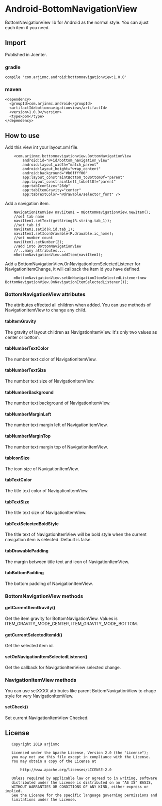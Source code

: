 # Android-BottomNavigationView
BottomNavigationView lib for Android as the normal style. You can ajust each item if you need.

## Import
Published in Jcenter.

### gradle 
```
compile 'com.arjinmc.android:bottomnavigationview:1.0.0'
```

### maven
```
<dependency>
  <groupId>com.arjinmc.android</groupId>
  <artifactId>bottomnavigationview</artifactId>
  <version>1.0.0</version>
  <type>pom</type>
</dependency>
```



## How to use
Add this view int your layout.xml file.
```
    <com.arjinmc.bottomnavigationview.BottomNavigationView
        android:id="@+id/bottom_navigation_view"
        android:layout_width="match_parent"
        android:layout_height="wrap_content"
        android:background="#b0ffff00"
        app:layout_constraintBottom_toBottomOf="parent"
        app:layout_constraintLeft_toLeftOf="parent"
        app:tabIconSize="26dp"
        app:tabItemGravity="center"
        app:tabTextColor="@drawable/selector_font" />
```

Add a navigation item.
```
    NavigationItemView naviItem1 = mBottomNavigationView.newItem();
    //set tab name
    naviItem1.setText(getString(R.string.tab_1));
    //set tab id
    naviItem1.setId(R.id.tab_1);
    naviItem1.setIconDrawable(R.drawable.ic_home);
    //set number count
    naviItem1.setNumber(2);
    //add into BottomNavigationView
    //...many attributes....
    mBottomNavigationView.addItem(naviItem1);
```
Add a BottomNavigationView.OnNavigationItemSelectedListener for NavigationItemChange, it will callback the item id you have defined.
```
    mBottomNavigationView.setOnNavigationItemSelectedListener(new BottomNavigationView.OnNavigationItemSelectedListener());
```

### BottomNavigationView attributes
The attributes effected all children when added. You can use methods of NavigationItemView to change any child.

#### tabItemGravity
The gravity of layout children as NavigationItemView. It's only two values as center or  bottom.

#### tabNumberTextColor
The number text color of NavigationItemView.

#### tabNumberTextSize
The number text size of NavigationItemView.

#### tabNumberBackground
The number text  background of NavigationItemView.

#### tabNumberMarginLeft
The number text margin left of NavigationItemView.

#### tabNumberMarginTop
The number text margin top of NavigationItemView.

#### tabIconSize
The icon size of NavigationItemView.

#### tabTextColor  
The title text color of NavigationItemView.

#### tabTextSize
The title text size of NavigationItemView.

#### tabTextSelectedBoldStyle
The title text of NavigationItemView will be bold style when the current navigation item is selected. Default is false.

#### tabDrawablePadding
The margin between title text and icon of NavigationItemView.

#### tabBottomPadding
The bottom padding of NavigationItemView.

### BottomNavigationView methods

#### getCurrentItemGravity() 
Get the item gravity for BottomNavigationView. Values is ITEM_GRAVITY_MODE_CENTER, ITEM_GRAVITY_MODE_BOTTOM.

#### getCurrentSelectedItemId()
Get the selected item id.

#### setOnNavigationItemSelectedListener()
Get the callback for NavigationItemView selected change.

### NavigationItemView methods
You can use setXXXX attributes like parent BottomNavigationView to chage style for very NavigationItemView.

#### setCheck()
Set current NavigationItemView Checked.

## License
```
   Copyright 2019 arjinmc
   
   Licensed under the Apache License, Version 2.0 (the "License");
   you may not use this file except in compliance with the License.
   You may obtain a copy of the License at

       http://www.apache.org/licenses/LICENSE-2.0

   Unless required by applicable law or agreed to in writing, software
   distributed under the License is distributed on an "AS IS" BASIS,
   WITHOUT WARRANTIES OR CONDITIONS OF ANY KIND, either express or implied.
   See the License for the specific language governing permissions and
   limitations under the License.
```





